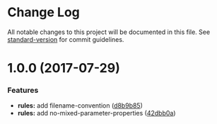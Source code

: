 # Change Log

All notable changes to this project will be documented in this file. See [standard-version](https://github.com/conventional-changelog/standard-version) for commit guidelines.

<a name="1.0.0"></a>
# 1.0.0 (2017-07-29)


### Features

* **rules:** add filename-convention ([d8b9b85](https://github.com/ikatyang/tslint-plugin-ikatyang/commit/d8b9b85))
* **rules:** add no-mixed-parameter-properties ([42dbb0a](https://github.com/ikatyang/tslint-plugin-ikatyang/commit/42dbb0a))

